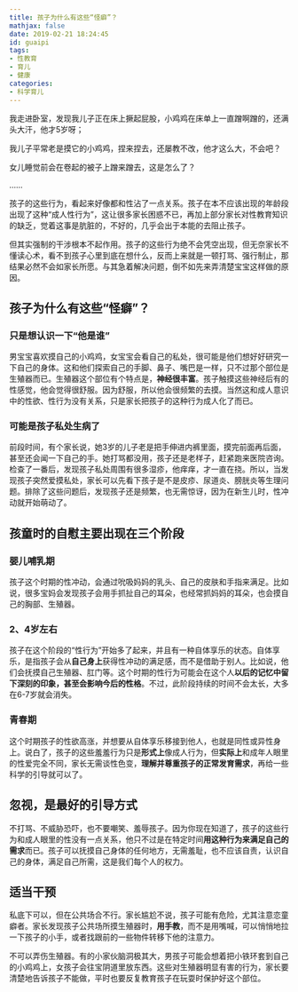```yaml
---
title: 孩子为什么有这些“怪癖”？
mathjax: false
date: 2019-02-21 18:24:45
id: guaipi
tags:
- 性教育
- 育儿
- 健康
categories:
- 科学育儿
---
```


我走进卧室，发现我儿子正在床上撅起屁股，小鸡鸡在床单上一直蹭啊蹭的，还满头大汗，他才5岁呀；

我儿子平常老是摸它的小鸡鸡，捏来捏去，还屡教不改，他才这么大，不会吧？

女儿睡觉前会在卷起的被子上蹭来蹭去，这是怎么了？

……

<!---more--->

孩子的这些行为，看起来好像都和性沾了一点关系。孩子在本不应该出现的年龄段出现了这种“成人性行为”，这让很多家长困惑不已，再加上部分家长对性教育知识的缺乏，觉着这事是肮脏的，不好的，几乎会出于本能的去阻止孩子。

但其实强制的干涉根本不起作用。孩子的这些行为绝不会凭空出现，但无奈家长不懂读心术，看不到孩子心里到底在想什么，反而上来就是一顿打骂、强行制止，那结果必然不会如家长所愿。与其急着解决问题，倒不如先来弄清楚宝宝这样做的原因。

## 孩子为什么有这些“怪癖”？

### 只是想认识一下“他是谁”

男宝宝喜欢摸自己的小鸡鸡，女宝宝会看自己的私处，很可能是他们想好好研究一下自己的身体。这和他们探索自己的手脚、鼻子、嘴巴是一样，只不过那个部位是生殖器而已。生殖器这个部位有个特点是，**神经很丰富**。孩子触摸这些神经后有的性感觉，他会觉得很舒服。因为舒服，所以他会很频繁的去摸。当然这和成人意识中的性欲、性行为没有关系，只是家长把孩子的这种行为成人化了而已。

### 可能是孩子私处生病了

前段时间，有个家长说，她3岁的儿子老是把手伸进内裤里面，摸完前面再后面，甚至还会闻一下自己的手。她打骂都没用，孩子还是老样子，赶紧跑来医院咨询。检查了一番后，发现孩子私处周围有很多湿疹，他痒痒，才一直在挠。所以，当发现孩子突然爱摸私处，家长可以先看下孩子是不是皮疹、尿道炎、膀胱炎等生理问题。排除了这些问题后，发现孩子还是频繁，也无需惊讶，因为在新生儿时，性冲动就开始萌动了。

## 孩童时的自慰主要出现在三个阶段

### 婴儿哺乳期

孩子这个时期的性冲动，会通过吮吸妈妈的乳头、自己的皮肤和手指来满足。比如说，很多宝妈会发现孩子会用手抓扯自己的耳朵，也经常抓妈妈的耳朵，也会摸自己的胸部、生殖器。

### 2、4岁左右

孩子在这个阶段的“性行为”开始多了起来，并且有一种自体享乐的状态。自体享乐，是指孩子会从**自己身上**获得性冲动的满足感，而不是借助于别人。比如说，他们会抚摸自己生殖器、肛门等。这个时期的性行为可能会在这个人**以后的记忆中留下深刻的印象，甚至会影响今后的性格**。不过，此阶段持续的时间不会太长，大多在6-7岁就会消失。

### 青春期

这个时期孩子的性欲高涨，并想要从自体享乐移接到他人，也就是同性或异性身上。说白了，孩子的这些羞羞行为只是**形式上**像成人行为，但**实际上**和成年人眼里的性爱完全不同，家长无需谈性色变，**理解并尊重孩子的正常发育需求**，再给一些科学的引导就可以了。

## 忽视，是最好的引导方式

不打骂、不威胁恐吓，也不要嘲笑、羞辱孩子。因为你现在知道了，孩子的这些行为和成人眼里的性没有一点关系，他只不过是在特定时间**用这种行为来满足自己的需求**而已。孩子可以抚摸自己身体的任何地方，无需羞耻，也不应该自责，认识自己的身体，满足自己所需，这是我们每个人的权力。

## 适当干预

私底下可以，但在公共场合不行。家长尴尬不说，孩子可能有危险，尤其注意恋童癖者。家长发现孩子公共场所摸生殖器时，**用手教**，而不是用嘴喊，可以悄悄地拉一下孩子的小手，或者找跟前的一些物件转移下他的注意力。

不可以弄伤生殖器。有的小家伙脑洞极其大，男孩子可能会想着把小铁环套到自己的小鸡鸡上，女孩子会往宝阴道里放东西。这些对生殖器明显有害的行为，家长要清楚地告诉孩子不能做，平时也要反复教育孩子在玩耍时保护好这个部位。